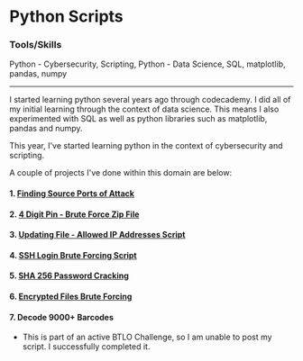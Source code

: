 # Python Scripts

### Tools/Skills 

Python - Cybersecurity, Scripting, Python - Data Science, SQL, matplotlib, pandas, numpy

---

I started learning python several years ago through codecademy. I did all of my initial learning through the context of data science. This means I also experimented with SQL as well as python libraries such as matplotlib, pandas and numpy.

This year, I've started learning python in the context of cybersecurity and scripting.&#x20;

A couple of projects I've done within this domain are below:

#### 1. [Finding Source Ports of Attack](Attack_Ports.md)

#### 2. [4 Digit Pin - Brute Force Zip File](4digitpin.md)

#### 3. [Updating ](updating-file-allowed-ip-addresses.md)[F](updating-file-allowed-ip-addresses.md)[ile - Allowed IP Addresses Script](updating-file-allowed-ip-addresses.md)

#### 4. [SSH Login Brute Forcing Script](ssh-login-brute-forcing.md)

#### 5. [SHA 256 Password Cracking](sha256-cracking.md)

#### 6. [Encrypted Files Brute Forcing](https://github.com/jj230/jj230/blob/main/AIG-JobSimulation.md)

#### 7. Decode 9000+ Barcodes
  - This is part of an active BTLO Challenge, so I am unable to post my script. I successfully completed it.
